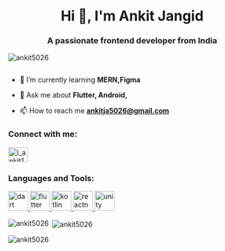 <h1 align="center">Hi 👋, I'm Ankit Jangid</h1>
<h3 align="center">A passionate frontend developer from India</h3>

<p align="left"> <img src="https://komarev.com/ghpvc/?username=ankit5026&label=Profile%20views&color=0e75b6&style=flat" alt="ankit5026" /> </p>

<p align="left"> <a href="https://twitter.com/" target="blank"><img src="https://img.shields.io/twitter/follow/?logo=twitter&style=for-the-badge" alt="" /></a> </p>

- 🌱 I’m currently learning **MERN,Figma**

- 💬 Ask me about **Flutter, Android,**

- 📫 How to reach me **ankitja5026@gmail.com**

<h3 align="left">Connect with me:</h3>
<p align="left">
<a href="https://instagram.com/i_ankit137" target="blank"><img align="center" src="https://raw.githubusercontent.com/rahuldkjain/github-profile-readme-generator/master/src/images/icons/Social/instagram.svg" alt="i_ankit137" height="30" width="40" /></a>
</p>

<h3 align="left">Languages and Tools:</h3>
<p align="left"> <a href="https://dart.dev" target="_blank" rel="noreferrer"> <img src="https://www.vectorlogo.zone/logos/dartlang/dartlang-icon.svg" alt="dart" width="40" height="40"/> </a> <a href="https://flutter.dev" target="_blank" rel="noreferrer"> <img src="https://www.vectorlogo.zone/logos/flutterio/flutterio-icon.svg" alt="flutter" width="40" height="40"/> </a> <a href="https://kotlinlang.org" target="_blank" rel="noreferrer"> <img src="https://www.vectorlogo.zone/logos/kotlinlang/kotlinlang-icon.svg" alt="kotlin" width="40" height="40"/> </a> <a href="https://reactnative.dev/" target="_blank" rel="noreferrer"> <img src="https://reactnative.dev/img/header_logo.svg" alt="reactnative" width="40" height="40"/> </a> <a href="https://unity.com/" target="_blank" rel="noreferrer"> <img src="https://www.vectorlogo.zone/logos/unity3d/unity3d-icon.svg" alt="unity" width="40" height="40"/> </a> </p>

<p><img align="left" src="https://github-readme-stats.vercel.app/api/top-langs?username=ankit5026&show_icons=true&locale=en&layout=compact" alt="ankit5026" /></p>

<p>&nbsp;<img align="center" src="https://github-readme-stats.vercel.app/api?username=ankit5026&show_icons=true&locale=en" alt="ankit5026" /></p>

<p><img align="center" src="https://github-readme-streak-stats.herokuapp.com/?user=ankit5026&" alt="ankit5026" /></p>
